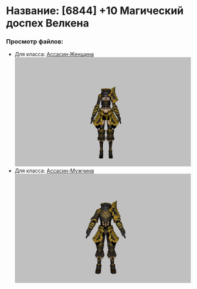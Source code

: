 # Название: [6844] +10 Магический доспех Велкена

### Просмотр файлов:
- Для класса: [Ассасин-Женщина](Ассасин-Женщина)
![p070023.png](Ассасин-Женщина/p070023.png)
- Для класса: [Ассасин-Мужчина](Ассасин-Мужчина)
![p060023.png](Ассасин-Мужчина/p060023.png)
